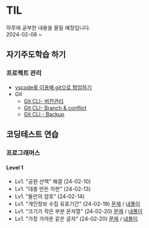 # TIL
하루에 공부한 내용을 올릴 예정입니다.  
2024-02-08 ~  

## 자기주도학습 하기  

### 프로젝트 관리  
* [vscode를 이용해 git으로 협업하기](https://github.com/dongyeoppp/TIL/blob/main/vscode_git/git_versionControl.md)  
* Git  
    * [Git CLI- 버전관리](https://github.com/dongyeoppp/TIL/blob/main/vscode_git/Git1.md)
    * [Git CLI- Branch & conflict](https://github.com/dongyeoppp/TIL/blob/main/vscode_git/git_CLI_Branch_Conflict.md)  
    * [Git CLI - Backup](https://github.com/dongyeoppp/TIL/blob/main/vscode_git/git_CLI_Backup.md)

## 코딩테스트 연습  
### 프로그래머스
#### Level 1     
* Lv1. "공원 산책" 해결  (24-02-10)  
* Lv1. "대충 만든 자판" (24-02-13)  
* Lv1. "둘만의 암호" (24-02-14)  
* Lv1. "개인정보 수집 유효기간" (24-02-19) [문제](https://school.programmers.co.kr/learn/courses/30/lessons/150370) / [내풀이](https://github.com/dongyeoppp/TIL/blob/main/coding_prac/programmers/day_1.md)
* Lv1. "크기가 작은 부분 문자열" (24-02-20) [문제](https://school.programmers.co.kr/learn/courses/30/lessons/147355) / [내풀이](https://github.com/dongyeoppp/TIL/blob/main/coding_prac/programmers/Level%201/240220.md)  
* Lv1. "가장 가까운 같은 글자" (24-02-20) [문제](https://school.programmers.co.kr/learn/courses/30/lessons/142086) / [내풀이]()



